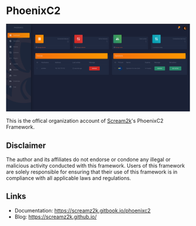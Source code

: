 # PhoenixC2
<img src="phoenixc2.png" />

This is the offical organization account of [Scream2k](https://github.com/screamz2k/)'s PhoenixC2 Framework.

## Disclaimer
The author and its affiliates do not endorse or condone any illegal or malicious activity conducted with this framework. Users of this framework are solely responsible for ensuring that their use of this framework is in compliance with all applicable laws and regulations.

## Links
- Documentation: https://screamz2k.gitbook.io/phoenixc2
- Blog: https://screamz2k.github.io/
